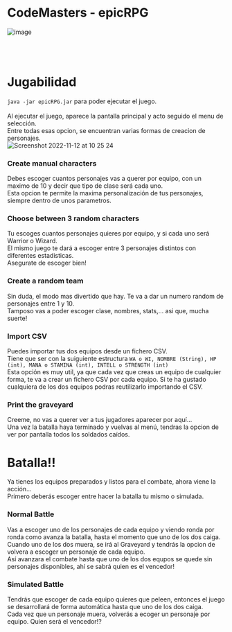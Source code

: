 # CodeMasters - epicRPG

![image](https://user-images.githubusercontent.com/86268267/201467558-7bfb6e5d-cb0d-4ce4-a2da-846be7bd9f94.png)<br /><br /><br /><br />

# Jugabilidad
`java -jar epicRPG.jar` para poder ejecutar el juego.<br /><br />
Al ejecutar el juego, aparece la pantalla principal y acto seguido el menu de selección.<br />
Entre todas esas opcion, se encuentran varias formas de creacion de personajes.<br />
![Screenshot 2022-11-12 at 10 25 24](https://user-images.githubusercontent.com/86268267/201467819-ae2c5100-deea-4ce2-ad01-59213ea44499.png)<br />


### Create manual characters
Debes escoger cuantos personajes vas a querer por equipo, con un maximo de 10 y decir que tipo de clase será cada uno.<br />
Esta opcion te permite la maxima personalización de tus personajes, siempre dentro de unos parametros.

### Choose between 3 random characters
Tu escoges cuantos personajes quieres por equipo, y si cada uno será Warrior o Wizard.<br />
El mismo juego te dará a escoger entre 3 personajes distintos con diferentes estadisticas.<br />
Asegurate de escoger bien!

### Create a random team
Sin duda, el modo mas divertido que hay. Te va a dar un numero random de personajes entre 1 y 10.<br />
Tamposo vas a poder escoger clase, nombres, stats,... asi que, mucha suerte!

### Import CSV
Puedes importar tus dos equipos desde un fichero CSV.<br />
Tiene que ser con la suiguiente estructura `WA o WI, NOMBRE (String), HP (int), MANA o STAMINA (int), INTELL o STRENGTH (int) `<br />
Esta opción es muy util, ya que cada vez que creas un equipo de cualquier forma, te va a crear un fichero CSV por cada equipo.
Si te ha gustado cualquiera de los dos equipos podras reutilizarlo importando el CSV.

### Print the graveyard
Creeme, no vas a querer ver a tus jugadores aparecer por aquí...<br />
Una vez la batalla haya terminado y vuelvas al menú, tendras la opcion de ver por pantalla todos los soldados caídos.

# Batalla!!
Ya tienes los equipos preparados y listos para el combate, ahora viene la acción...<br />
Primero deberás escoger entre hacer la batalla tu mismo o simulada.

### Normal Battle
Vas a escoger uno de los personajes de cada equipo y viendo ronda por ronda como avanza la batalla, hasta el momento que uno de los dos caiga.<br />
Cuando uno de los dos muera, se irá al Graveyard y tendrás la opcion de volvera a escoger un personaje de cada equipo.<br />
Así avanzara el combate hasta que uno de los dos equpos se quede sin personajes disponibles, ahí se sabrá quien es el vencedor!

### Simulated Battle
Tendrás que escoger de cada equipo quieres que peleen, entonces el juego se desarrollará de forma automática hasta que uno de los dos caiga.<br />
Cada vez que un personaje muera, volverás a ecoger un personaje por equipo. Quien será el vencedor!?
